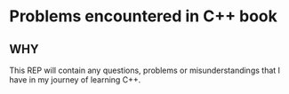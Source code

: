 # Problems encountered in C++ book

## WHY

This REP will contain any questions, problems or misunderstandings that I have in my journey of learning C++.
